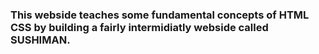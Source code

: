 ### This webside teaches some fundamental concepts of HTML CSS by building a fairly intermidiatly webside called SUSHIMAN.
